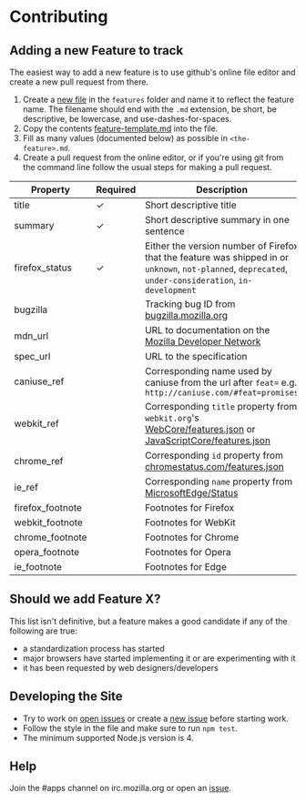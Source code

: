 # Contributing

## Adding a new Feature to track

The easiest way to add a new feature is to use github's online file editor and create a new pull request from there.

1. Create a [new file](https://github.com/mozilla/platatus/new/master/features) in the `features` folder and name it to reflect the feature name. The filename should end with the `.md` extension, be short, be descriptive, be lowercase, and use-dashes-for-spaces.
1. Copy the contents [feature-template.md](https://github.com/mozilla/platatus/blob/master/feature-template.md) into the file.
1. Fill as many values (documented below) as possible in `<the-feature>.md`.
1. Create a pull request from the online editor, or if you're using git from the command line follow the usual steps for making a pull request.

| Property | Required | Description |
|----------|----------|-------------|
| title | ✓ | Short descriptive title |
| summary | ✓ | Short descriptive summary in one sentence |
| firefox_status | ✓        | Either the version number of Firefox that the feature was shipped in or `unknown`, `not-planned`, `deprecated`, `under-consideration`, `in-development` |
| bugzilla | | Tracking bug ID from [bugzilla.mozilla.org](https://bugzilla.mozilla.org/) |
| mdn_url | | URL to documentation on the [Mozilla Developer Network](https://developer.mozilla.org/) |
| spec_url | | URL to the specification |
| caniuse_ref | | Corresponding name used by caniuse from the url after `feat=` e.g. `http://caniuse.com/#feat=promises` |
| webkit_ref | | Corresponding `title` property from `webkit.org`'s [WebCore/features.json](https://svn.webkit.org/repository/webkit/trunk/Source/WebCore/features.json) or [JavaScriptCore/features.json](https://svn.webkit.org/repository/webkit/trunk/Source/JavaScriptCore/features.json) |
| chrome_ref | | Corresponding `id` property from [chromestatus.com/features.json](https://www.chromestatus.com/features.json) |
| ie_ref | | Corresponding `name` property from [MicrosoftEdge/Status](https://raw.githubusercontent.com/MicrosoftEdge/Status/production/status.json) |
| firefox_footnote | | Footnotes for Firefox |
| webkit_footnote | | Footnotes for WebKit |
| chrome_footnote | | Footnotes for Chrome |
| opera_footnote | | Footnotes for Opera |
| ie_footnote | | Footnotes for Edge |

## Should we add Feature X?

This list isn't definitive, but a feature makes a good candidate if any of the following are true:

* a standardization process has started
* major browsers have started implementing it or are experimenting with it
* it has been requested by web designers/developers

## Developing the Site

* Try to work on [open issues](https://github.com/mozilla/platatus/issues) or create a [new issue](https://github.com/mozilla/platatus/issues/new) before starting work.
* Follow the style in the file and make sure to run `npm test`.
* The minimum supported Node.js version is 4.

## Help

Join the #apps channel on irc.mozilla.org or open an [issue](https://github.com/mozilla/platatus/issues).
